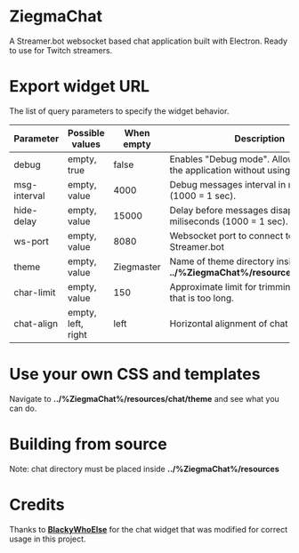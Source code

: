 # ZiegmaChat
A Streamer.bot websocket based chat application built with Electron.
Ready to use for Twitch streamers.

# Export widget URL
The list of query parameters to specify the widget behavior.

| **Parameter** | **Possible values** | When empty | **Description** |
| ------ | ------ | ------ | ------ |
| debug | empty, true | false | Enables "Debug mode". Allows you to test the application without using a real chat. |
| msg-interval | empty, value | 4000 | Debug messages interval in miliseconds (1000 = 1 sec). |
| hide-delay | empty, value | 15000 | Delay before messages disappear in miliseconds (1000 = 1 sec). |
| ws-port | empty, value | 8080 | Websocket port to connect to Streamer.bot |
| theme | empty, value | Ziegmaster | Name of theme directory inside **../%ZiegmaChat%/resources/chat/theme** |
| char-limit | empty, value | 150 | Approximate limit for trimming a message that is too long. |
| chat-align | empty, left, right | left | Horizontal alignment of chat messages. |

# Use your own CSS and templates
Navigate to **../%ZiegmaChat%/resources/chat/theme** and see what you can do.

# Building from source
Note: chat directory must be placed inside **../%ZiegmaChat%/resources**

# Credits
Thanks to [**BlackyWhoElse**](https://github.com/BlackyWhoElse/streamer.bot-actions) for the chat widget that was modified for correct usage in this project.
